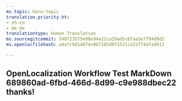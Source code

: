 ```yaml
---
ms.topic: hero-topic
translation.priority.ht:
- zh-cn
- de-de
translationtype: Human Translation
ms.sourcegitcommit: 540723575e98e94a22ca29ad5c6faa3e7794d9d2
ms.openlocfilehash: a4afc9d1d47ec867165d9f1521ca22f74afad911

---
```

## OpenLocalization Workflow Test MarkDown 689860ad-6fbd-466d-8d99-c9e988dbec22 thanks!



<!--HONumber=Jul16_HO3-->


